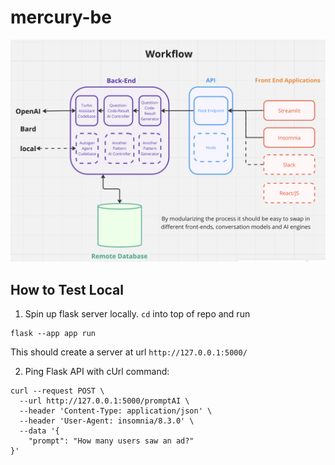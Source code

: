 # mercury-be

![Workflow Diagram](imgs/workflow.png "Mecury Workflow")

## How to Test Local
1. Spin up flask server locally. `cd` into top of repo and run 
```
flask --app app run
```
This should create a server at url `http://127.0.0.1:5000/`

2. Ping Flask API with cUrl command: 
```
curl --request POST \
  --url http://127.0.0.1:5000/promptAI \
  --header 'Content-Type: application/json' \
  --header 'User-Agent: insomnia/8.3.0' \
  --data '{
	"prompt": "How many users saw an ad?"
}'
```
